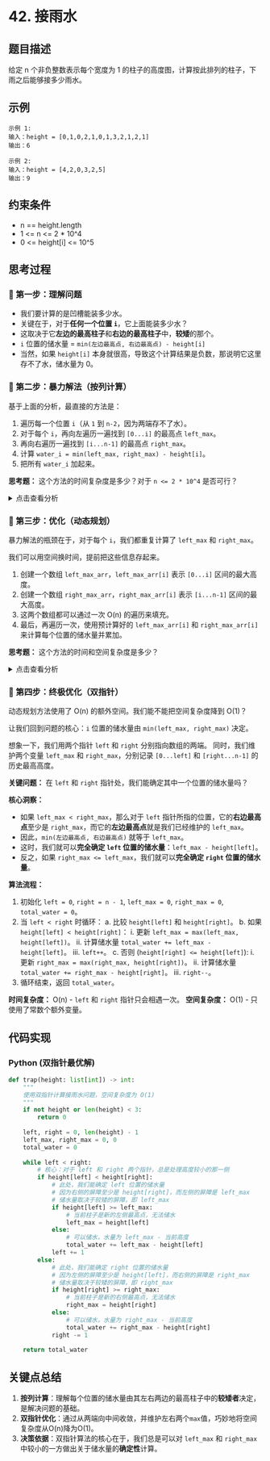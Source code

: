 # 42. 接雨水

## 题目描述
给定 n 个非负整数表示每个宽度为 1 的柱子的高度图，计算按此排列的柱子，下雨之后能够接多少雨水。

## 示例
```
示例 1:
输入：height = [0,1,0,2,1,0,1,3,2,1,2,1]
输出：6

示例 2:
输入：height = [4,2,0,3,2,5]
输出：9
```

## 约束条件
- n == height.length
- 1 <= n <= 2 * 10^4
- 0 <= height[i] <= 10^5

## 思考过程

### 🤔 第一步：理解问题
- 我们要计算的是凹槽能装多少水。
- 关键在于，对于**任何一个位置 `i`**，它上面能装多少水？
- 这取决于它**左边的最高柱子**和**右边的最高柱子**中，**较矮**的那个。
- `i` 位置的储水量 = `min(左边最高点, 右边最高点) - height[i]`
- 当然，如果 `height[i]` 本身就很高，导致这个计算结果是负数，那说明它这里存不了水，储水量为 0。

### 🤔 第二步：暴力解法（按列计算）
基于上面的分析，最直接的方法是：
1. 遍历每一个位置 `i`（从 `1` 到 `n-2`，因为两端存不了水）。
2. 对于每个 `i`，再向左遍历一遍找到 `[0...i]` 的最高点 `left_max`。
3. 再向右遍历一遍找到 `[i...n-1]` 的最高点 `right_max`。
4. 计算 `water_i = min(left_max, right_max) - height[i]`。
5. 把所有 `water_i` 加起来。

**思考题：** 这个方法的时间复杂度是多少？对于 `n <= 2 * 10^4` 是否可行？

<details>
<summary>点击查看分析</summary>

- 外层循环是 O(n)，内层为了找左右最高点，每次又是 O(n)，所以总时间复杂度是 O(n²)。
- 当 n = 2 * 10^4 时，n² = 4 * 10^8，计算量太大，会超时。

</details>

### 🤔 第三步：优化（动态规划）
暴力解法的瓶颈在于，对于每个 `i`，我们都重复计算了 `left_max` 和 `right_max`。

我们可以用空间换时间，提前把这些信息存起来。

1. 创建一个数组 `left_max_arr`，`left_max_arr[i]` 表示 `[0...i]` 区间的最大高度。
2. 创建一个数组 `right_max_arr`，`right_max_arr[i]` 表示 `[i...n-1]` 区间的最大高度。
3. 这两个数组都可以通过一次 O(n) 的遍历来填充。
4. 最后，再遍历一次，使用预计算好的 `left_max_arr[i]` 和 `right_max_arr[i]` 来计算每个位置的储水量并累加。

**思考题：** 这个方法的时间和空间复杂度是多少？

<details>
<summary>点击查看分析</summary>

- 时间复杂度：O(n)，因为我们只需要三次独立的线性遍历。
- 空间复杂度：O(n)，因为我们创建了两个额外的数组来存储最大高度信息。
- 这是一个很不错的解法，但还有没有空间上更优的？

</details>

### 🤔 第四步：终极优化（双指针）
动态规划方法使用了 O(n) 的额外空间。我们能不能把空间复杂度降到 O(1)？

让我们回到问题的核心：`i` 位置的储水量由 `min(left_max, right_max)` 决定。

想象一下，我们用两个指针 `left` 和 `right` 分别指向数组的两端。
同时，我们维护两个变量 `left_max` 和 `right_max`，分别记录 `[0...left]` 和 `[right...n-1]` 的历史最高高度。

**关键问题：** 在 `left` 和 `right` 指针处，我们能确定其中一个位置的储水量吗？

**核心洞察：**
- 如果 `left_max < right_max`，那么对于 `left` 指针所指的位置，它的**右边最高点**至少是 `right_max`，而它的**左边最高点**就是我们已经维护的 `left_max`。
- 因此，`min(左边最高点, 右边最高点)` 就等于 `left_max`。
- 这时，我们就可以**完全确定 `left` 位置的储水量**：`left_max - height[left]`。
- 反之，如果 `right_max <= left_max`，我们就可以**完全确定 `right` 位置的储水量**。

**算法流程：**
1. 初始化 `left = 0`, `right = n - 1`, `left_max = 0`, `right_max = 0`, `total_water = 0`。
2. 当 `left < right` 时循环：
   a. 比较 `height[left]` 和 `height[right]`。
   b. 如果 `height[left] < height[right]`：
      i.  更新 `left_max = max(left_max, height[left])`。
      ii. 计算储水量 `total_water += left_max - height[left]`。
      iii. `left++`。
   c. 否则 (`height[right] <= height[left]`):
      i.  更新 `right_max = max(right_max, height[right])`。
      ii. 计算储水量 `total_water += right_max - height[right]`。
      iii. `right--`。
3. 循环结束，返回 `total_water`。

**时间复杂度：** O(n) - `left` 和 `right` 指针只会相遇一次。
**空间复杂度：** O(1) - 只使用了常数个额外变量。

## 代码实现

### Python (双指针最优解)
```python
def trap(height: list[int]) -> int:
    """
    使用双指针计算接雨水问题，空间复杂度为 O(1)
    """
    if not height or len(height) < 3:
        return 0
    
    left, right = 0, len(height) - 1
    left_max, right_max = 0, 0
    total_water = 0
    
    while left < right:
        # 核心：对于 left 和 right 两个指针，总是处理高度较小的那一侧
        if height[left] < height[right]:
            # 此处，我们能确定 left 位置的储水量
            # 因为右侧的屏障至少是 height[right]，而左侧的屏障是 left_max
            # 储水量取决于较矮的屏障，即 left_max
            if height[left] >= left_max:
                # 当前柱子是新的左侧最高点，无法储水
                left_max = height[left]
            else:
                # 可以储水，水量为 left_max - 当前高度
                total_water += left_max - height[left]
            left += 1
        else:
            # 此处，我们能确定 right 位置的储水量
            # 因为左侧的屏障至少是 height[left]，而右侧的屏障是 right_max
            # 储水量取决于较矮的屏障，即 right_max
            if height[right] >= right_max:
                # 当前柱子是新的右侧最高点，无法储水
                right_max = height[right]
            else:
                # 可以储水，水量为 right_max - 当前高度
                total_water += right_max - height[right]
            right -= 1
            
    return total_water

```

## 关键点总结
1. **按列计算**：理解每个位置的储水量由其左右两边的最高柱子中的**较矮者**决定，是解决问题的基础。
2. **双指针优化**：通过从两端向中间收敛，并维护左右两个`max`值，巧妙地将空间复杂度从O(n)降为O(1)。
3. **决策依据**：双指针算法的核心在于，我们总是可以对 `left_max` 和 `right_max` 中较小的一方做出关于储水量的**确定性**计算。
